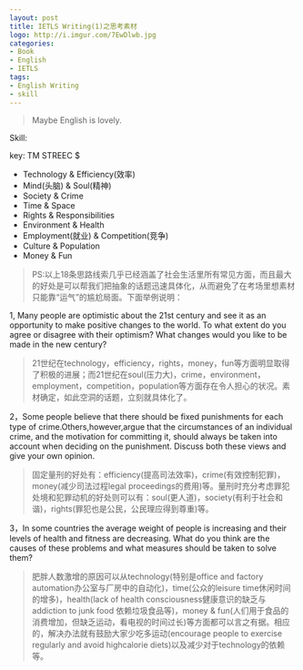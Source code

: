 ```yaml
---
layout: post
title: IETLS Writing(1)之思考素材
logo: http://i.imgur.com/7EwDlwb.jpg
categories:
- Book
- English
- IETLS
tags:
- English Writing
- skill
---
```


> Maybe English is lovely.  

Skill:

key: TM STREEC $  

- Technology & Efficiency(效率)
- Mind(头脑) & Soul(精神)
- Society & Crime
- Time & Space
- Rights & Responsibilities
- Environment & Health
- Employment(就业) & Competition(竞争)
- Culture & Population
- Money & Fun  

> PS:以上18条思路线索几乎已经涵盖了社会生活里所有常见方面，而且最大的好处是可以帮我们把抽象的话题迅速具体化，从而避免了在考场里想素材只能靠“运气”的尴尬局面。下面举例说明：  


1, Many people are optimistic about the 21st century and see it as an opportunity to make positive changes to the world. To what extent do you agree or disagree with their optimism? What changes would you like to be made in the new century?  

> 21世纪在technology，efficiency，rights，money，fun等方面明显取得了积极的进展；而21世纪在soul(压力大)，crime，environment，employment，competition，population等方面存在令人担心的状况。素材确定，如此空洞的话题，立刻就具体化了。  

2，Some people believe that there should be fixed punishments for each type of crime.Others,however,argue that the circumstances of an individual crime, and the motivation for committing it, should always be taken into account when deciding on the punishment. Discuss both these views and give your own opinion.  

> 固定量刑的好处有：efficiency(提高司法效率)，crime(有效控制犯罪)， money(减少司法过程legal proceedings的费用)等。量刑时充分考虑罪犯处境和犯罪动机的好处则可以有：soul(更人道)，society(有利于社会和谐)，rights(罪犯也是公民，公民理应得到尊重)等。  

3，In some countries the average weight of people is increasing and their levels of health and fitness are decreasing. What do you think are the causes of these problems  and what measures should be taken to solve them?  

> 肥胖人数激增的原因可以从technology(特别是office and factory automation办公室与厂房中的自动化)，time(公众的leisure time休闲时间的增多)，health(lack of health consciousness健康意识的缺乏与addiction to junk food 依赖垃圾食品等)，money & fun(人们用于食品的消费增加，但缺乏运动，看电视的时间过长)等方面都可以言之有据。相应的，解决办法就有鼓励大家少吃多运动(encourage people to exercise regularly and avoid highcalorie diets)以及减少对于technology的依赖等。  

